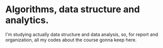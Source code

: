 # Algorithms, data structure and analytics.

I'm studying actually data structure and data analysis, so, for report and organization, all my codes about the course gonna keep here.

